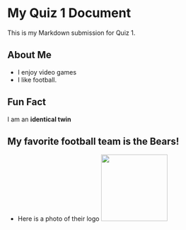 # My Quiz 1 Document  
This is my Markdown submission for Quiz 1.  

## About Me  
- I enjoy video games
- I like football.  

## Fun Fact  
I am an **identical twin** 

## My favorite football team is the Bears! 
- Here is a photo of their logo
  <img src='https://www.clker.com/cliparts/7/5/8/b/1513716951184487139bears-football-logo.jpg' width='150'>
  
